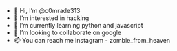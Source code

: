- 👋 Hi, I’m @c0mrade313
- 👀 I’m interested in hacking
- 🌱 I’m currently learning python and javascript
- 💞️ I’m looking to collaborate on google
- 📫 You can reach me instagram - zombie_from_heaven

<!---
c0mrade313/c0mrade313 is a ✨ special ✨ repository because its `README.md` (this file) appears on your GitHub profile.
You can click the Preview link to take a look at your changes.
--->

